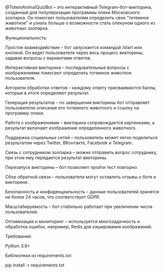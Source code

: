 @TotemAnimalQuizBot – это интерактивный Telegram-бот-викторина, созданный для популяризации программы опеки Московского зоопарка. Он помогает пользователям определить свое "тотемное животное" и узнать больше о возможности стать опекуном одного из животных зоопарка.

Функциональность:

Простое взаимодействие – бот запускается командой /start или кнопкой. Он ведет пользователя через весь процесс викторины, задавая вопросы с вариантами ответов.

Интерактивная викторина – последовательные вопросы с изображениями помогают определить тотемное животное пользователя.

Алгоритм обработки ответов – каждому ответу присваиваются баллы, которые в итоге определяют результат.

Генерация результатов – по завершении викторины бот отправляет пользователю описание его тотемного животного и ссылку на программу опеки.

Работа с изображениями – викторина сопровождается картинками, а результат включает изображение определенного животного.

Поддержка социальных сетей – пользователь может легко поделиться результатом через Twitter, ВКонтакте, Facebook и Telegram.

Связь с сотрудником зоопарка – можно отправить вопрос сотруднику, при этом ему передается результат викторины.

Перезапуск викторины – бот позволяет пройти тест повторно.

Сбор обратной связи – пользователи могут оставлять отзывы о боте и викторине.

Безопасность и конфиденциальность – данные пользователей хранятся не более 24 часов, что соответствует GDPR.

Масштабируемость – бот стабильно работает при увеличении числа пользователей.

Оптимизация и мониторинг – используется многозадачность и обработка ошибок, например, Redis для кэширования изображений.


Требования:

Python 3.8+

Библиотеки из requirements.txt:

pip install -r requirements.txt

